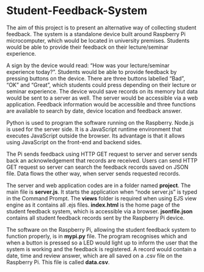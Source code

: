 # Student-Feedback-System

The aim of this project is to present an alternative way of collecting student feedback. The system is a standalone device built around Raspberry Pi microcomputer, which would be located in university premises. Students would be able to provide their feedback on their lecture/seminar experience. 

A sign by the device would read: “How was your lecture/seminar experience today?”. Students would be able to provide feedback by pressing buttons on the device. There are three buttons labelled “Bad”, “OK” and “Great”, which students could press depending on their lecture or seminar experience. The device would save records on its memory but data would be sent to a server as well. The server would be accessible via a web application. Feedback information would be accessible and three functions are available to search by date, device location and feedback answer.

Python is used to program the software running on the Raspberry. Node.js is used for the server side. It is a JavaScript runtime environment that executes JavaScript outside the browser. Its advantage is that it allows using JavaScript on the front-end and backend sides.

The Pi sends feedback using HTTP GET request to server and server sends back an acknowledgement that records are received. Users can send HTTP GET request so server can search the feedback records saved on JSON file. Data flows the other way, when server sends requested records.  

The server and web application codes are in a folder named **project**. The main file is **server.js**. It starts the application when “node server.js” is typed in the Command Prompt. The **views** folder is required when using EJS view engine as it contains all .ejs files. **index.html** is the home page of the student feedback system, which is accessible via a browser. **jsonfile.json** contains all student feedback records sent by the Raspberry Pi device.

The software on the Raspberry Pi, allowing the student feedback system to function properly, is in **mypi.py** file. The program recognises which and when a button is pressed so a LED would light up to inform the user that the system is working and the feedback is registered. A record would contain a date, time and review answer, which are all saved on a .csv file on the Raspberry Pi. This file is called **data.csv**.  
